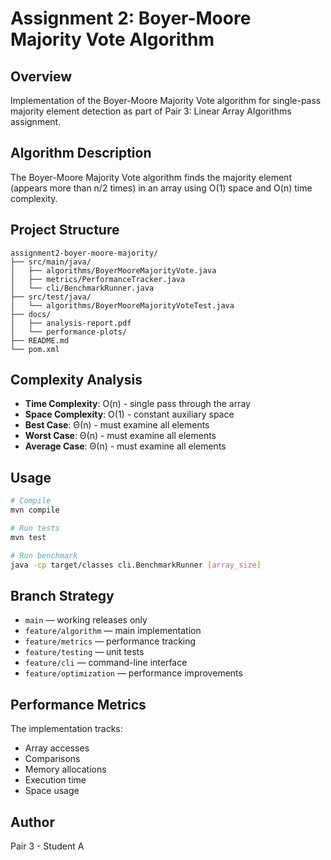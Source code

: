# Assignment 2: Boyer-Moore Majority Vote Algorithm

## Overview
Implementation of the Boyer-Moore Majority Vote algorithm for single-pass majority element detection as part of Pair 3: Linear Array Algorithms assignment.

## Algorithm Description
The Boyer-Moore Majority Vote algorithm finds the majority element (appears more than n/2 times) in an array using O(1) space and O(n) time complexity.

## Project Structure
```
assignment2-boyer-moore-majority/
├── src/main/java/
│   ├── algorithms/BoyerMooreMajorityVote.java
│   ├── metrics/PerformanceTracker.java
│   └── cli/BenchmarkRunner.java
├── src/test/java/
│   └── algorithms/BoyerMooreMajorityVoteTest.java
├── docs/
│   ├── analysis-report.pdf
│   └── performance-plots/
├── README.md
└── pom.xml
```

## Complexity Analysis
- **Time Complexity**: O(n) - single pass through the array
- **Space Complexity**: O(1) - constant auxiliary space
- **Best Case**: Θ(n) - must examine all elements
- **Worst Case**: Θ(n) - must examine all elements  
- **Average Case**: Θ(n) - must examine all elements

## Usage
```bash
# Compile
mvn compile

# Run tests
mvn test

# Run benchmark
java -cp target/classes cli.BenchmarkRunner [array_size]
```

## Branch Strategy
- `main` — working releases only
- `feature/algorithm` — main implementation
- `feature/metrics` — performance tracking
- `feature/testing` — unit tests
- `feature/cli` — command-line interface
- `feature/optimization` — performance improvements

## Performance Metrics
The implementation tracks:
- Array accesses
- Comparisons
- Memory allocations
- Execution time
- Space usage

## Author
Pair 3 - Student A